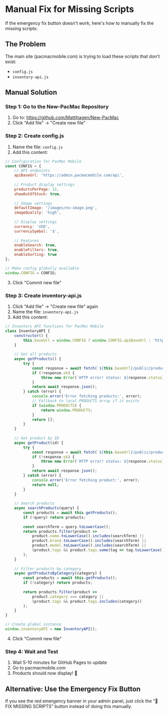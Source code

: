 # Manual Fix for Missing Scripts

If the emergency fix button doesn't work, here's how to manually fix the missing scripts:

## The Problem
The main site (pacmacmobile.com) is trying to load these scripts that don't exist:
- `config.js`
- `inventory-api.js`

## Manual Solution

### Step 1: Go to the New-PacMac Repository
1. Go to: https://github.com/Mattjhagen/New-PacMac
2. Click "Add file" → "Create new file"

### Step 2: Create config.js
1. Name the file: `config.js`
2. Add this content:

```javascript
// Configuration for PacMac Mobile
const CONFIG = {
    // API endpoints
    apiBaseUrl: 'https://admin.pacmacmobile.com/api',
    
    // Product display settings
    productsPerPage: 12,
    showOutOfStock: true,
    
    // Image settings
    defaultImage: '/images/no-image.png',
    imageQuality: 'high',
    
    // Display settings
    currency: 'USD',
    currencySymbol: '$',
    
    // Features
    enableSearch: true,
    enableFilters: true,
    enableSorting: true
};

// Make config globally available
window.CONFIG = CONFIG;
```

3. Click "Commit new file"

### Step 3: Create inventory-api.js
1. Click "Add file" → "Create new file" again
2. Name the file: `inventory-api.js`
3. Add this content:

```javascript
// Inventory API functions for PacMac Mobile
class InventoryAPI {
    constructor() {
        this.baseUrl = window.CONFIG ? window.CONFIG.apiBaseUrl : 'https://admin.pacmacmobile.com/api';
    }
    
    // Get all products
    async getProducts() {
        try {
            const response = await fetch(`${this.baseUrl}/public/products`);
            if (!response.ok) {
                throw new Error(`HTTP error! status: ${response.status}`);
            }
            return await response.json();
        } catch (error) {
            console.error('Error fetching products:', error);
            // Fallback to local PRODUCTS array if it exists
            if (window.PRODUCTS) {
                return window.PRODUCTS;
            }
            return [];
        }
    }
    
    // Get product by ID
    async getProduct(id) {
        try {
            const response = await fetch(`${this.baseUrl}/public/products/${id}`);
            if (!response.ok) {
                throw new Error(`HTTP error! status: ${response.status}`);
            }
            return await response.json();
        } catch (error) {
            console.error('Error fetching product:', error);
            return null;
        }
    }
    
    // Search products
    async searchProducts(query) {
        const products = await this.getProducts();
        if (!query) return products;
        
        const searchTerm = query.toLowerCase();
        return products.filter(product => 
            product.name.toLowerCase().includes(searchTerm) ||
            product.brand.toLowerCase().includes(searchTerm) ||
            product.model.toLowerCase().includes(searchTerm) ||
            (product.tags && product.tags.some(tag => tag.toLowerCase().includes(searchTerm)))
        );
    }
    
    // Filter products by category
    async getProductsByCategory(category) {
        const products = await this.getProducts();
        if (!category) return products;
        
        return products.filter(product => 
            product.category === category || 
            (product.tags && product.tags.includes(category))
        );
    }
}

// Create global instance
window.inventoryAPI = new InventoryAPI();
```

4. Click "Commit new file"

### Step 4: Wait and Test
1. Wait 5-10 minutes for GitHub Pages to update
2. Go to pacmacmobile.com
3. Products should now display! 🎉

## Alternative: Use the Emergency Fix Button
If you see the red emergency banner in your admin panel, just click the "🔧 FIX MISSING SCRIPTS" button instead of doing this manually.
